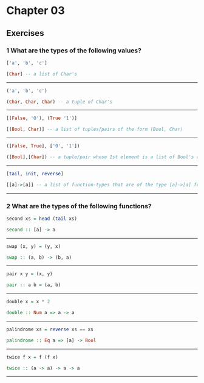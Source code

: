 # Chapter 03

## Exercises


### 1 What are the types of the following values?

```haskell
['a', 'b', 'c']
```

```haskell
[Char] -- a list of Char's
```

---

```haskell
('a', 'b', 'c')
```

```haskell
(Char, Char, Char) -- a tuple of Char's
```

---

```haskell
[(False, 'O'), (True '1')]
```

```haskell
[(Bool, Char)] -- a list of tuples/pairs of the form (Bool, Char)
```

---

```haskell
([False, True], ['0', '1'])
```

```haskell
([Bool],[Char]) -- a tuple/pair whose 1st element is a list of Bool's and the 2nd element is a list of Char's
```

---

```haskell
[tail, init, reverse]
```

```haskell
[[a]->[a]] -- a list of function-types that are of the type [a]->[a] for a type-variable 'a'
```

---

### 2 What are the types of the following functions?

```haskell
second xs = head (tail xs)
```

```haskell
second :: [a] -> a
```

---

```haskell
swap (x, y) = (y, x)
```

```haskell
swap :: (a, b) -> (b, a)
```

---

```haskell
pair x y = (x, y)
```

```haskell
pair :: a b = (a, b)
```

---

```haskell
double x = x * 2
```

```haskell
double :: Num a => a -> a
```

---

```haskell 
palindrome xs = reverse xs == xs
```

```haskell
palindrome :: Eq a => [a] -> Bool
```

---

```haskell
twice f x = f (f x)
```

```haskell
twice :: (a -> a) -> a -> a 
```

---
